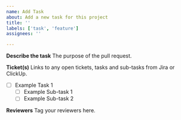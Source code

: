 ```yaml
---
name: Add Task
about: Add a new task for this project
title: ''
labels: ['task', 'feature']
assignees: ''

---
```


**Describe the task**
The purpose of the pull request.

**Ticket(s)**
Links to any open tickets, tasks and sub-tasks from Jira or ClickUp.

- [ ] Example Task 1
    - [ ] Example Sub-task 1
    - [ ] Example Sub-task 2

**Reviewers**
Tag your reviewers here.
